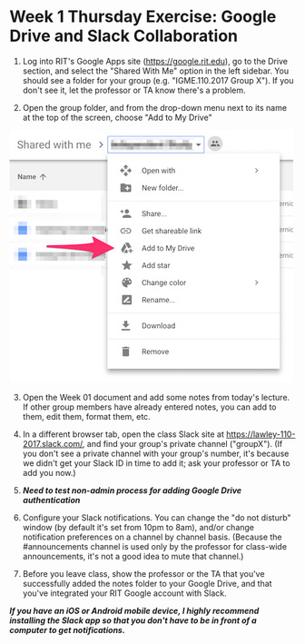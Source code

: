 # Week 1 Thursday Exercise: Google Drive and Slack Collaboration

1) Log into RIT's Google Apps site (https://google.rit.edu), go to the Drive section, and select the "Shared With Me" option in the left sidebar. You should see a folder for your group (e.g. "IGME.110.2017 Group X"). If you don't see it, let the professor or TA know there's a problem. 

2) Open the group folder, and from the drop-down menu next to its name at the top of the screen, choose "Add to My Drive"

![Add to Drive Screenshot](add2drive.png)

3) Open the Week 01 document and add some notes from today's lecture. If other group members have already entered notes, you can add to them, edit them, format them, etc. 

4) In a different browser tab, open the class Slack site at https://lawley-110-2017.slack.com/, and find your group's private channel ("groupX"). (If you don't see a private channel with your group's number, it's because we didn't get your Slack ID in time to add it; ask your professor or TA to add you now.)

5) ***Need to test non-admin process for adding Google Drive authentication***

6) Configure your Slack notifications. You can change the "do not disturb" window (by default it's set from 10pm to 8am), and/or change notification preferences on a channel by channel basis. (Because the #announcements channel is used only by the professor for class-wide announcements, it's not a good idea to mute that channel.) 

7) Before you leave class, show the professor or the TA that you've successfully added the notes folder to your Google Drive, and that you've integrated your RIT Google account with Slack.  

***If you have an iOS or Android mobile device, I highly recommend installing the Slack app so that you don't have to be in front of a computer to get notifications.***